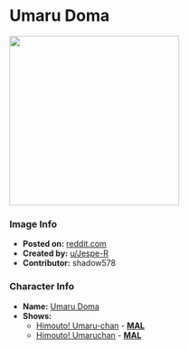 # Umaru Doma

<img src="https://raw.githubusercontent.com/shadow578/Project-Padoru/master/Padoru/U_Jespe-R/himouto-umaru.png" height="300">

### Image Info
* **Posted on:**     [reddit.com](https://www.reddit.com/r/Padoru/comments/fjqhay/daily_padoru_76_umaru_himouto_umaruchan/)
* **Created by:**    [u/Jespe-R](https://github.com/shadow578/Project-Padoru/blob/master/table-of-contents/creators/uJespeR.md)
* **Contributor:**   shadow578

### Character Info
* **Name:**   [Umaru Doma](https://myanimelist.net/character/92797)
* **Shows:**
  * [Himouto! Umaru-chan](https://github.com/shadow578/Project-Padoru/blob/master/table-of-contents/shows/HimoutoUmaruchan.md) - [__MAL__](https://myanimelist.net/anime/28825/Himouto_Umaru-chan)
  * [Himouto! Umaruchan](https://github.com/shadow578/Project-Padoru/blob/master/table-of-contents/shows/HimoutoUmaruchan.md) - [__MAL__](https://myanimelist.net/manga/50133/Himouto_Umaru-chan)


